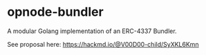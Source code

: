 # opnode-bundler
A modular Golang implementation of an ERC-4337 Bundler.

See proposal here: https://hackmd.io/@V00D00-child/SyXKL6Kmn
